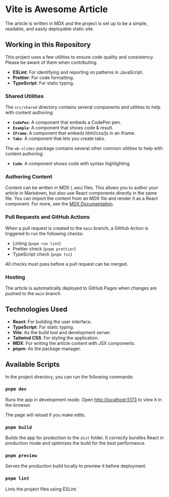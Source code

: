 # Vite is Awesome Article

The article is written in MDX and the project is set up to be a simple, readable, and easily deployable static site.

## Working in this Repository

This project uses a few utilities to ensure code quality and consistency. Please be aware of them when contributing.

- **ESLint**: For identifying and reporting on patterns in JavaScript.
- **Prettier**: For code formatting.
- **TypeScript**: For static typing.

### Shared Utilities

The `src/shared` directory contains several components and utilities to help with content authoring:

- **`CodePen`**: A component that embeds a CodePen pen.
- **`Example`**: A component that shows code & result.
- **`IFrame`**: A component that embeds html/css/js in an iframe.
- **`Tabs`**: A component that lets you create tabs.

The `wb-slides` package contains several other common utilities to help with content authoring:

- **`Code`**: A component shows code with syntax highlighting

### Authoring Content

Content can be written in MDX (`.mdx`) files. This allows you to author your article in Markdown, but also use React components directly in the same file. You can import the content from an MDX file and render it as a React component. For more, see the [MDX Documentation](https://mdxjs.com/docs/what-is-mdx/).

### Pull Requests and GitHub Actions

When a pull request is created to the `main` branch, a GitHub Action is triggered to run the following checks:

- Linting (`pnpm run lint`)
- Prettier check (`pnpm prettier`)
- TypeScript check (`pnpm tsc`)

All checks must pass before a pull request can be merged.

### Hosting

The article is automatically deployed to GitHub Pages when changes are pushed to the `main` branch.

## Technologies Used

- **React**: For building the user interface.
- **TypeScript**: For static typing.
- **Vite**: As the build tool and development server.
- **Tailwind CSS**: For styling the application.
- **MDX**: For writing the article content with JSX components.
- **pnpm**: As the package manager.

## Available Scripts

In the project directory, you can run the following commands:

### `pnpm dev`

Runs the app in development mode.
Open [http://localhost:5173](http://localhost:5173) to view it in the browser.

The page will reload if you make edits.

### `pnpm build`

Builds the app for production to the `dist` folder.
It correctly bundles React in production mode and optimizes the build for the best performance.

### `pnpm preview`

Serves the production build locally to preview it before deployment.

### `pnpm lint`

Lints the project files using ESLint.
